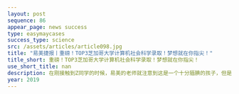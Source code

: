 ```yaml
---
layout: post
sequence: 86
appear_page: news success
type: easymaycases
success_type: science
src: /assets/articles/article098.jpg
title: "易美捷报丨重磅！TOP3芝加哥大学计算机社会科学录取！梦想就在你指尖！"
title_short: 重磅！TOP3芝加哥大学计算机社会科学录取！梦想就在你指尖！
use_short_title: nan
description: 在刚接触到Z同学的时候，易美的老师就注意到这是一个十分腼腆的孩子，但是骨子里却有一股要强的劲头，对于自己认定要做的事十分的专注。对于这样一个踏实的学生，易美规划团队的老师悉心地为他勾画了一张通向成功的蓝图--向TOP3的芝加哥大学发起冲击。
year: 2019
---
```



